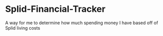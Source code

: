 # Splid-Financial-Tracker
A way for me to determine how much spending money I have based off of Splid living costs
